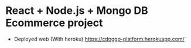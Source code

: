 # React + Node.js + Mongo DB Ecommerce project


- Deployed web (With heroku)
https://cdoggo-platform.herokuapp.com/

